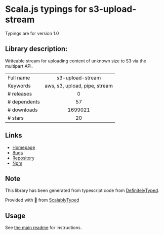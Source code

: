 
# Scala.js typings for s3-upload-stream

Typings are for version 1.0

## Library description:
Writeable stream for uploading content of unknown size to S3 via the multipart API.

|                    |                 |
| ------------------ | :-------------: |
| Full name          | s3-upload-stream |
| Keywords           | aws, s3, upload, pipe, stream |
| # releases         | 0 |
| # dependents       | 57 |
| # downloads        | 1699021 |
| # stars            | 20 |

## Links
- [Homepage](https://github.com/nathanpeck/s3-upload-stream)
- [Bugs](https://github.com/nathanpeck/s3-upload-stream/issues)
- [Repository](https://github.com/nathanpeck/s3-upload-stream)
- [Npm](https://www.npmjs.com/package/s3-upload-stream)
    


## Note
This library has been generated from typescript code from [DefinitelyTyped](https://definitelytyped.org).

Provided with :purple_heart: from [ScalablyTyped](https://github.com/oyvindberg/ScalablyTyped)

## Usage
See [the main readme](../../readme.md) for instructions.


